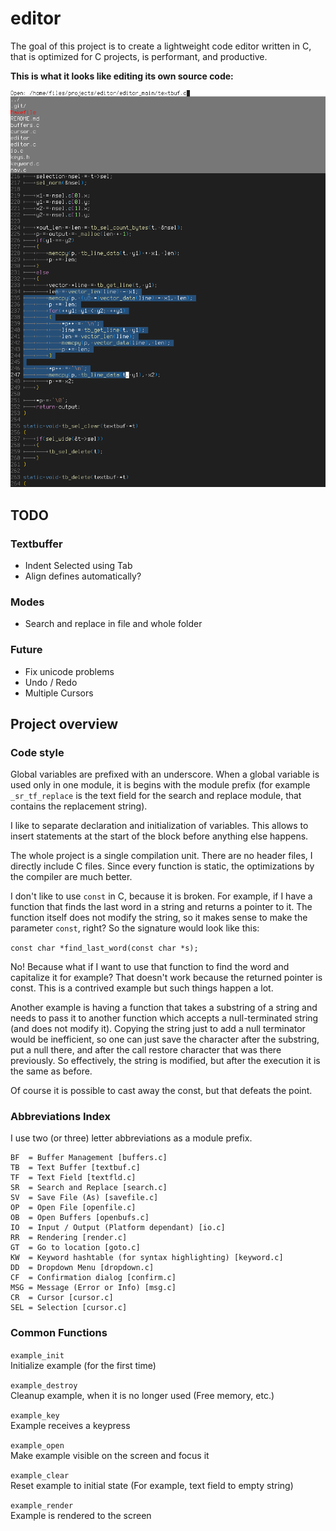 # editor

The goal of this project is to create a lightweight code editor written in C,
that is optimized for C projects, is performant, and productive.

**This is what it looks like editing its own source code:**

![Screenshot of Editor](scrnshot.png)

## TODO

### Textbuffer
- Indent Selected using Tab
- Align defines automatically?

### Modes
- Search and replace in file and whole folder

### Future
- Fix unicode problems
- Undo / Redo
- Multiple Cursors

## Project overview

### Code style

Global variables are prefixed with an underscore. When a global
variable is used only in one module, it is begins with the module
prefix (for example `_sr_tf_replace` is the text field for the
search and replace module, that contains the replacement string).

I like to separate declaration and initialization of variables.
This allows to insert statements at the start of the block before
anything else happens.

The whole project is a single compilation unit. There are no header
files, I directly include C files. Since every function is static,
the optimizations by the compiler are much better.

I don't like to use `const` in C, because it is broken. For example,
if I have a function that finds the last word in a string and
returns a pointer to it. The function itself does not modify the
string, so it makes sense to make the parameter `const`, right?
So the signature would look like this:

`const char *find_last_word(const char *s);`

No! Because what if I want to use that function to find the word
and capitalize it for example? That doesn't work because the
returned pointer is const. This is a contrived example but such
things happen a lot.

Another example is having a function that takes a substring
of a string and needs to pass it to another function which
accepts a null-terminated string (and does not modify it).
Copying the string just to add a null terminator would be
inefficient, so one can just save the character after the
substring, put a null there, and after the call restore character
that was there previously. So effectively, the string is modified,
but after the execution it is the same as before.

Of course it is possible to cast away the const, but that defeats the
point.

### Abbreviations Index

I use two (or three) letter abbreviations as a module prefix.

```
BF  = Buffer Management [buffers.c]
TB  = Text Buffer [textbuf.c]
TF  = Text Field [textfld.c]
SR  = Search and Replace [search.c]
SV  = Save File (As) [savefile.c]
OP  = Open File [openfile.c]
OB  = Open Buffers [openbufs.c]
IO  = Input / Output (Platform dependant) [io.c]
RR  = Rendering [render.c]
GT  = Go to location [goto.c]
KW  = Keyword hashtable (for syntax highlighting) [keyword.c]
DD  = Dropdown Menu [dropdown.c]
CF  = Confirmation dialog [confirm.c]
MSG = Message (Error or Info) [msg.c]
CR  = Cursor [cursor.c]
SEL = Selection [cursor.c]
```

### Common Functions

`example_init`\
Initialize example (for the first time)

`example_destroy`\
Cleanup example, when it is no longer used (Free memory, etc.)

`example_key`\
Example receives a keypress

`example_open`\
Make example visible on the screen and focus it

`example_clear`\
Reset example to initial state
(For example, text field to empty string)

`example_render`\
Example is rendered to the screen
